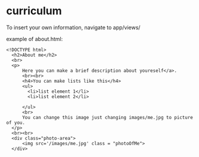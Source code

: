 curriculum
==========

To insert your own information, navigate to app/views/

example of about.html:
```
<!DOCTYPE html>
  <h2>About me</h2>
  <br>
  <p>
      Here you can make a brief description about youreself</a>.
      <br><br>
      <h4>You can make lists like this</h4>
      <ul>
        <li>list element 1</li>
        <li>list element 2</li>

      </ul>
      <br>
      You can change this image just changing images/me.jpg to picture of you.
  </p>
  <br><br>
  <div class="photo-area">
      <img src='/images/me.jpg' class = "photoOfMe">
  </div>
  ```
